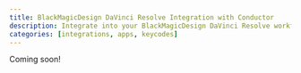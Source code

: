 ```yaml
--- 
title: BlackMagicDesign DaVinci Resolve Integration with Conductor
description: Integrate into your BlackMagicDesign DaVinci Resolve workflow
categories: [integrations, apps, keycodes]
---
```


Coming soon!